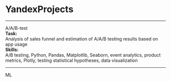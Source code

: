 # YandexProjects
<hr>
A/A/B-test <br>
<b>Task:</b> <br>
Analysis of sales funnel and estimation of A/A/B testing results based on app usage<br>
<b>Skills:</b><br>
A/B testing, Python, Pandas, Matplotlib, Seaborn, event analytics, product metrics, Plotly, testing statistical hypotheses, data visualization

<hr>
ML
